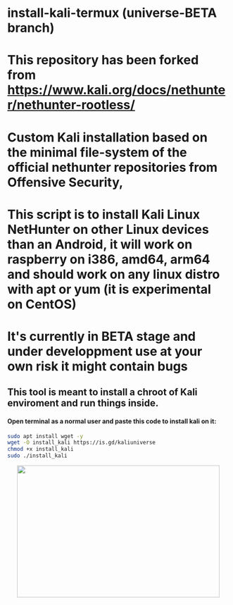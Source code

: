 # install-kali-termux (universe-BETA branch)
# This repository has been forked from https://www.kali.org/docs/nethunter/nethunter-rootless/
# Custom Kali installation based on the minimal file-system of the official nethunter repositories from Offensive Security, 
# This script is to install Kali Linux NetHunter on other Linux devices than an Android, it will work on raspberry on i386, amd64, arm64 and should work on any linux distro with apt or yum (it is experimental on CentOS) 
# It's currently in BETA stage and under developpment use at your own risk it might contain bugs
## This tool is meant to install a chroot of Kali enviroment and run things inside.
#### Open terminal as a normal user and paste this code to install kali on it:
```bash
sudo apt install wget -y 
wget -O install_kali https://is.gd/kaliuniverse
chmod +x install_kali
sudo ./install_kali
```
<p align="center">
  <img width="460" height="300" src="https://github.com/independentcod/install-kali-termux/blob/universe-BETA/Screenshot_20200911_050411.jpg?raw=true">
</p>
